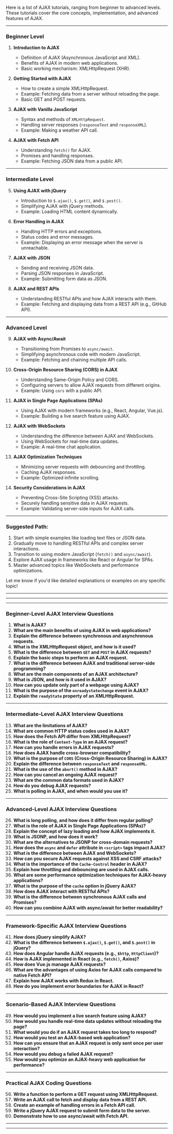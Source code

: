 






Here is a list of AJAX tutorials, ranging from beginner to advanced levels. These tutorials cover the core concepts, implementation, and advanced features of AJAX.

---

### **Beginner Level**
1. **Introduction to AJAX**
   - Definition of AJAX (Asynchronous JavaScript and XML).
   - Benefits of AJAX in modern web applications.
   - Basic working mechanism: XMLHttpRequest (XHR).

2. **Getting Started with AJAX**
   - How to create a simple XMLHttpRequest.
   - Example: Fetching data from a server without reloading the page.
   - Basic GET and POST requests.

3. **AJAX with Vanilla JavaScript**
   - Syntax and methods of `XMLHttpRequest`.
   - Handling server responses (`responseText` and `responseXML`).
   - Example: Making a weather API call.

4. **AJAX with Fetch API**
   - Understanding `fetch()` for AJAX.
   - Promises and handling responses.
   - Example: Fetching JSON data from a public API.

---

### **Intermediate Level**
5. **Using AJAX with jQuery**
   - Introduction to `$.ajax()`, `$.get()`, and `$.post()`.
   - Simplifying AJAX with jQuery methods.
   - Example: Loading HTML content dynamically.

6. **Error Handling in AJAX**
   - Handling HTTP errors and exceptions.
   - Status codes and error messages.
   - Example: Displaying an error message when the server is unreachable.

7. **AJAX with JSON**
   - Sending and receiving JSON data.
   - Parsing JSON responses in JavaScript.
   - Example: Submitting form data as JSON.

8. **AJAX and REST APIs**
   - Understanding RESTful APIs and how AJAX interacts with them.
   - Example: Fetching and displaying data from a REST API (e.g., GitHub API).

---

### **Advanced Level**
9. **AJAX with Async/Await**
   - Transitioning from Promises to `async/await`.
   - Simplifying asynchronous code with modern JavaScript.
   - Example: Fetching and chaining multiple API calls.

10. **Cross-Origin Resource Sharing (CORS) in AJAX**
    - Understanding Same-Origin Policy and CORS.
    - Configuring servers to allow AJAX requests from different origins.
    - Example: Using `cors` with a public API.

11. **AJAX in Single Page Applications (SPAs)**
    - Using AJAX with modern frameworks (e.g., React, Angular, Vue.js).
    - Example: Building a live search feature using AJAX.

12. **AJAX with WebSockets**
    - Understanding the difference between AJAX and WebSockets.
    - Using WebSockets for real-time data updates.
    - Example: A real-time chat application.

13. **AJAX Optimization Techniques**
    - Minimizing server requests with debouncing and throttling.
    - Caching AJAX responses.
    - Example: Optimized infinite scrolling.

14. **Security Considerations in AJAX**
    - Preventing Cross-Site Scripting (XSS) attacks.
    - Securely handling sensitive data in AJAX requests.
    - Example: Validating server-side inputs for AJAX calls.

---

### Suggested Path:
1. Start with simple examples like loading text files or JSON data.
2. Gradually move to handling RESTful APIs and complex server interactions.
3. Transition to using modern JavaScript (`fetch()` and `async/await`).
4. Explore AJAX usage in frameworks like React or Angular for SPAs.
5. Master advanced topics like WebSockets and performance optimizations.

Let me know if you'd like detailed explanations or examples on any specific topic!

****
****
---

### **Beginner-Level AJAX Interview Questions**
1. **What is AJAX?**
2. **What are the main benefits of using AJAX in web applications?**
3. **Explain the difference between synchronous and asynchronous requests.**
4. **What is the XMLHttpRequest object, and how is it used?**
5. **What is the difference between `GET` and `POST` in AJAX requests?**
6. **Explain the basic steps to perform an AJAX request.**
7. **What is the difference between AJAX and traditional server-side programming?**
8. **What are the main components of an AJAX architecture?**
9. **What is JSON, and how is it used in AJAX?**
10. **How can you update only part of a webpage using AJAX?**
11. **What is the purpose of the `onreadystatechange` event in AJAX?**
12. **Explain the `readyState` property of an XMLHttpRequest.**

---

### **Intermediate-Level AJAX Interview Questions**
13. **What are the limitations of AJAX?**
14. **What are common HTTP status codes used in AJAX?**
15. **How does the Fetch API differ from XMLHttpRequest?**
16. **What is the role of `Content-Type` in an AJAX request?**
17. **How can you handle errors in AJAX requests?**
18. **How does AJAX handle cross-browser compatibility?**
19. **What is the purpose of `CORS` (Cross-Origin Resource Sharing) in AJAX?**
20. **Explain the difference between `responseText` and `responseXML`.**
21. **What is the use of the `abort()` method in AJAX?**
22. **How can you cancel an ongoing AJAX request?**
23. **What are the common data formats used in AJAX?**
24. **How do you debug AJAX requests?**
25. **What is polling in AJAX, and when would you use it?**

---

### **Advanced-Level AJAX Interview Questions**
26. **What is long polling, and how does it differ from regular polling?**
27. **What is the role of AJAX in Single Page Applications (SPAs)?**
28. **Explain the concept of lazy loading and how AJAX implements it.**
29. **What is JSONP, and how does it work?**
30. **What are the alternatives to JSONP for cross-domain requests?**
31. **How does the `async` and `defer` attribute in `<script>` tags impact AJAX?**
32. **What is the difference between AJAX and WebSockets?**
33. **How can you secure AJAX requests against XSS and CSRF attacks?**
34. **What is the importance of the `Cache-Control` header in AJAX?**
35. **Explain how throttling and debouncing are used in AJAX calls.**
36. **What are some performance optimization techniques for AJAX-heavy applications?**
37. **What is the purpose of the `cache` option in jQuery AJAX?**
38. **How does AJAX interact with RESTful APIs?**
39. **What is the difference between synchronous AJAX calls and Promises?**
40. **How can you combine AJAX with async/await for better readability?**

---

### **Framework-Specific AJAX Interview Questions**
41. **How does jQuery simplify AJAX?**
42. **What is the difference between `$.ajax()`, `$.get()`, and `$.post()` in jQuery?**
43. **How does Angular handle AJAX requests (e.g., `$http`, `HttpClient`)?**
44. **How is AJAX implemented in React (e.g., `fetch()`, Axios)?**
45. **How does Vue.js manage AJAX requests?**
46. **What are the advantages of using Axios for AJAX calls compared to native Fetch API?**
47. **Explain how AJAX works with Redux in React.**
48. **How do you implement error boundaries for AJAX in React?**

---

### **Scenario-Based AJAX Interview Questions**
49. **How would you implement a live search feature using AJAX?**
50. **How would you handle real-time data updates without reloading the page?**
51. **What would you do if an AJAX request takes too long to respond?**
52. **How would you test an AJAX-based web application?**
53. **How can you ensure that an AJAX request is only sent once per user interaction?**
54. **How would you debug a failed AJAX request?**
55. **How would you optimize an AJAX-heavy web application for performance?**

---

### **Practical AJAX Coding Questions**
56. **Write a function to perform a GET request using XMLHttpRequest.**
57. **Write an AJAX call to fetch and display data from a REST API.**
58. **Create an example of handling errors in a Fetch API call.**
59. **Write a jQuery AJAX request to submit form data to the server.**
60. **Demonstrate how to use async/await with Fetch API.**

---
****


